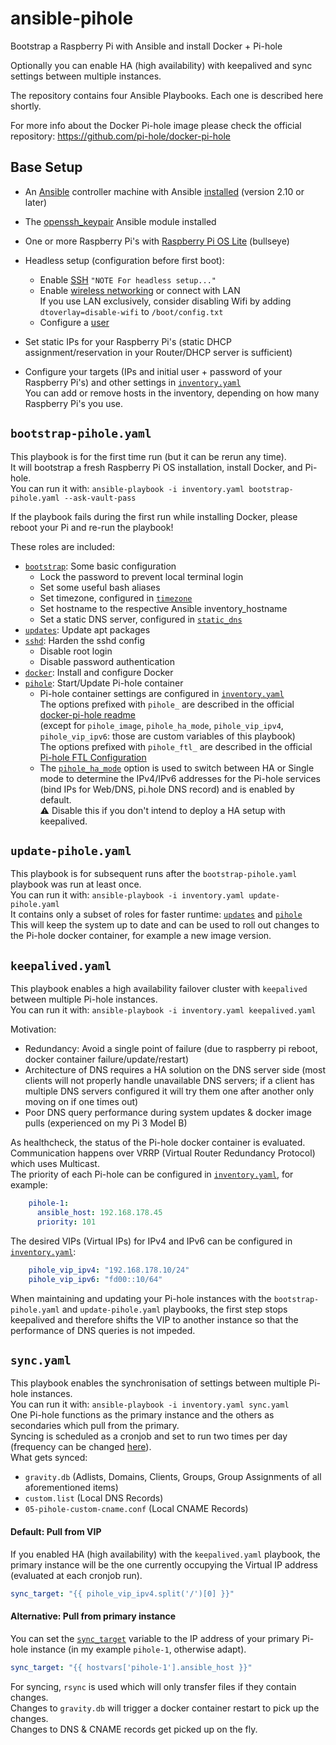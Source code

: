 # ansible-pihole
Bootstrap a Raspberry Pi with Ansible and install Docker + Pi-hole

Optionally you can enable HA (high availability) with keepalived and sync settings between multiple instances.

The repository contains four Ansible Playbooks. Each one is described here shortly.

For more info about the Docker Pi-hole image please check the official repository: https://github.com/pi-hole/docker-pi-hole

## Base Setup
- An [Ansible](https://www.ansible.com/) controller machine with Ansible [installed](https://docs.ansible.com/ansible/latest/installation_guide/index.html) (version 2.10 or later)
- The [openssh_keypair](https://docs.ansible.com/ansible/latest/collections/community/crypto/openssh_keypair_module.html) Ansible module installed
- One or more Raspberry Pi's with [Raspberry Pi OS Lite](https://www.raspberrypi.com/software/operating-systems/) (bullseye)
- Headless setup (configuration before first boot):
  - Enable [SSH](https://www.raspberrypi.com/documentation/computers/remote-access.html#enabling-the-server) `"NOTE For headless setup..."`
  - Enable [wireless networking](https://www.raspberrypi.com/documentation/computers/configuration.html#configuring-networking-2) or connect with LAN  
    If you use LAN exclusively, consider disabling Wifi by adding `dtoverlay=disable-wifi` to `/boot/config.txt`
  - Configure a [user](https://www.raspberrypi.com/documentation/computers/configuration.html#configuring-a-user)

- Set static IPs for your Raspberry Pi's (static DHCP assignment/reservation in your Router/DHCP server is sufficient)
- Configure your targets (IPs and initial user + password of your Raspberry Pi's) and other settings in [`inventory.yaml`](inventory.yaml)  
You can add or remove hosts in the inventory, depending on how many Raspberry Pi's you use.

## `bootstrap-pihole.yaml`
This playbook is for the first time run (but it can be rerun any time).  
It will bootstrap a fresh Raspberry Pi OS installation, install Docker, and Pi-hole.  
You can run it with: `ansible-playbook -i inventory.yaml bootstrap-pihole.yaml --ask-vault-pass`  

If the playbook fails during the first run while installing Docker, please reboot your Pi and re-run the playbook!

These roles are included:
- [`bootstrap`](roles/bootstrap/tasks/main.yaml): Some basic configuration  
  - Lock the password to prevent local terminal login
  - Set some useful bash aliases
  - Set timezone, configured in [`timezone`](inventory.yaml#L14)
  - Set hostname to the respective Ansible inventory_hostname
  - Set a static DNS server, configured in [`static_dns`](inventory.yaml#L15)
- [`updates`](roles/updates/tasks/main.yaml): Update apt packages
- [`sshd`](roles/sshd/tasks/main.yaml): Harden the sshd config  
  - Disable root login
  - Disable password authentication
- [`docker`](roles/docker/tasks/main.yaml): Install and configure Docker
- [`pihole`](roles/pihole/tasks/main.yaml): Start/Update Pi-hole container
  - Pi-hole container settings are configured in [`inventory.yaml`](inventory.yaml#L16-L23)  
    The options prefixed with `pihole_` are described in the official [docker-pi-hole readme](https://github.com/pi-hole/docker-pi-hole#environment-variables)  
    (except for `pihole_image`, `pihole_ha_mode`, `pihole_vip_ipv4`, `pihole_vip_ipv6`: those are custom variables of this playbook)  
    The options prefixed with `pihole_ftl_` are described in the official [Pi-hole FTL Configuration](https://docs.pi-hole.net/ftldns/configfile/)
  - The [`pihole_ha_mode`](inventory.yaml#L24) option is used to switch between HA or Single mode to determine the IPv4/IPv6 addresses for the Pi-hole services (bind IPs for Web/DNS, pi.hole DNS record) and is enabled by default.  
    ⚠️ Disable this if you don't intend to deploy a HA setup with keepalived.

## `update-pihole.yaml`
This playbook is for subsequent runs after the `bootstrap-pihole.yaml` playbook was run at least once.  
You can run it with: `ansible-playbook -i inventory.yaml update-pihole.yaml`  
It contains only a subset of roles for faster runtime: [`updates`](roles/updates/tasks/main.yaml) and [`pihole`](roles/pihole/tasks/main.yaml)  
This will keep the system up to date and can be used to roll out changes to the Pi-hole docker container, for example a new image version.

## `keepalived.yaml`
This playbook enables a high availability failover cluster with `keepalived` between multiple Pi-hole instances.  
You can run it with: `ansible-playbook -i inventory.yaml keepalived.yaml`  

Motivation:  
- Redundancy: Avoid a single point of failure (due to raspberry pi reboot, docker container failure/update/restart)
- Architecture of DNS requires a HA solution on the DNS server side (most clients will not properly handle unavailable DNS servers; if a client has multiple DNS servers configured it will try them one after another only moving on if one times out)
- Poor DNS query performance during system updates & docker image pulls (experienced on my Pi 3 Model B)

As healthcheck, the status of the Pi-hole docker container is evaluated.  
Communication happens over VRRP (Virtual Router Redundancy Protocol) which uses Multicast.  
The priority of each Pi-hole can be configured in [`inventory.yaml`](inventory.yaml), for example:
```yaml
    pihole-1:
      ansible_host: 192.168.178.45
      priority: 101
```
The desired VIPs (Virtual IPs) for IPv4 and IPv6 can be configured in [`inventory.yaml`](inventory.yaml#L25-L26):
```yaml
    pihole_vip_ipv4: "192.168.178.10/24"
    pihole_vip_ipv6: "fd00::10/64"
```

When maintaining and updating your Pi-hole instances with the `bootstrap-pihole.yaml` and `update-pihole.yaml` playbooks, the first step stops keepalived and therefore shifts the VIP to another instance so that the performance of DNS queries is not impeded.

## `sync.yaml`
This playbook enables the synchronisation of settings between multiple Pi-hole instances.  
You can run it with: `ansible-playbook -i inventory.yaml sync.yaml`  
One Pi-hole functions as the primary instance and the others as secondaries which pull from the primary.  
Syncing is scheduled as a cronjob and set to run two times per day (frequency can be changed [here](roles/sync/tasks/main.yaml#L28)).  
What gets synced:
- `gravity.db` (Adlists, Domains, Clients, Groups, Group Assignments of all aforementioned items)
- `custom.list` (Local DNS Records)
- `05-pihole-custom-cname.conf` (Local CNAME Records)

#### Default: Pull from VIP
If you enabled HA (high availability) with the `keepalived.yaml` playbook, the primary instance will be the one currently occupying the Virtual IP address (evaluated at each cronjob run).

```yaml
sync_target: "{{ pihole_vip_ipv4.split('/')[0] }}"
```

#### Alternative: Pull from primary instance
You can set the [`sync_target`](inventory.yaml#L27) variable to the IP address of your primary Pi-hole instance (in my example `pihole-1`, otherwise adapt).
```yaml
sync_target: "{{ hostvars['pihole-1'].ansible_host }}"
```

For syncing, `rsync` is used which will only transfer files if they contain changes.  
Changes to `gravity.db` will trigger a docker container restart to pick up the changes.  
Changes to DNS & CNAME records get picked up on the fly.

